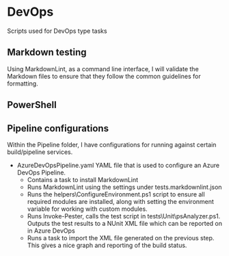# DevOps

Scripts used for DevOps type tasks

## Markdown testing

Using MarkdownLint, as a command line interface, I will validate the Markdown files to ensure that they follow the common guidelines for formatting.

## PowerShell

## Pipeline configurations

Within the Pipeline folder, I have configurations for running against certain build/pipeline services.

- AzureDevOpsPipeline.yaml
YAML file that is used to configure an Azure DevOps Pipeline.
  - Contains a task to install MarkdownLint
  - Runs MarkdownLint using the settings under tests\.markdownlint.json
  - Runs the helpers\ConfigureEnvironment.ps1 script to ensure all required modules are installed, along with setting the environment variable for working with custom modules.
  - Runs Invoke-Pester, calls the test script in tests\Unit\psAnalyzer.ps1. Outputs the test results to a NUnit XML file which can be reported on in Azure DevOps
  - Runs a task to import the XML file generated on the previous step. This gives a nice graph and reporting of the build status.
